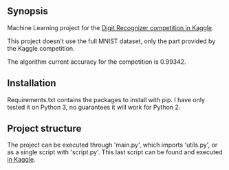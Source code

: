 ## Synopsis

Machine Learning project for the [Digit Recognizer competition in Kaggle](https://www.kaggle.com/c/digit-recognizer).

This project doesn't use the full MNIST dataset, only the part provided by the Kaggle competition.

The algorithm current accuracy for the competition is 0.99342.

## Installation

Requirements.txt contains the packages to install with pip. I have only tested it on Python 3, no guarantees it will work for Python 2.

## Project structure

The project can be executed through 'main.py', which imports 'utils.py', or as a single script with 'script.py'. This last script can be found and executed [in Kaggle](https://www.kaggle.com/fray88/cnn-for-mnist-script).
